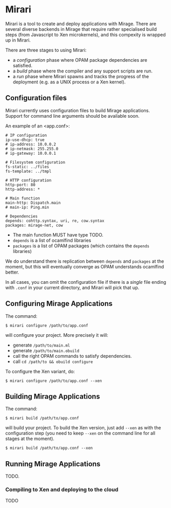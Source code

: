 # Mirari

Mirari is a tool to create and deploy applications with Mirage.  There are
several diverse backends in Mirage that require rather specialised build steps
(from Javascript to Xen microkernels), and this compexity is wrapped up in
Mirari.

There are three stages to using Mirari:
* a *configuration* phase where OPAM package dependencies are satisfied.
* a *build* phase where the compiler and any support scripts are run.
* a *run* phase where Mirari spawns and tracks the progress of the deployment (e.g. as a UNIX process or a Xen kernel).

## Configuration files

Mirari currently uses configuration files to build Mirage applications.
Support for command line arguments should be available soon.

An example of an <app.conf>:

```
# IP configuration
ip-use-dhcp: true
# ip-address: 10.0.0.2
# ip-netmask: 255.255.0
# ip-gateway: 10.0.0.1

# Filesystem configuration
fs-static: ../files
fs-template: ../tmpl

# HTTP configuration
http-port: 80
http-address: *

# Main function
main-http: Dispatch.main
# main-ip: Ping.min

# Dependencies
depends: cohttp.syntax, uri, re, cow.syntax
packages: mirage-net, cow
```

* The main function MUST have type TODO.
* `depends` is a list of ocamlfind libraries
* `packages` is a list of OPAM packages (which contains the `depends` libraries)

We do understand there is replication between `depends` and `packages` at the
moment, but this will eventually converge as OPAM understands ocamlfind better.

In all cases, you can omit the configuration file if there is a *single* file
ending with `.conf` in your current directory, and Mirari will pick that up.

## Configuring Mirage Applications

The command:

```
$ mirari configure /path/to/app.conf
```

will configure your project. More precisely it will:
* generate `/path/to/main.ml`
* generate `/path/to/main.obuild`
* call the right OPAM commands to satisfy dependencies.
* call `cd /path/to && obuild configure`

To configure the Xen variant, do:
```
$ mirari configure /path/to/app.conf --xen
```

## Building Mirage Applications

The command:

```
$ mirari build /path/to/app.conf
```

will build your project.  To build the Xen version, just add `--xen` as with
the configuration step (you need to keep `--xen` on the command line for all
stages at the moment).

```
$ mirari build /path/to/app.conf --xen
```

## Running Mirage Applications

TODO.

### Compiling to Xen and deploying to the cloud

TODO

